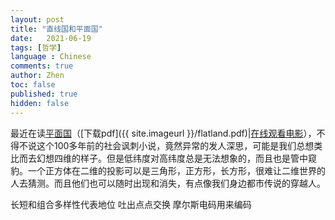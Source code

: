 ```yaml
---
layout: post
title: "直线国和平面国"
date:   2021-06-19
tags: [哲学]
language : Chinese
comments: true
author: Zhen
toc: false
published: true
hidden: false
---
```

最近在读[平面国](https://zh.wikipedia.org/wiki/%E5%B9%B3%E9%9D%A2%E5%9C%8B)（[下载pdf]({{ site.imageurl }}/flatland.pdf)|[在线观看电影](https://youtu.be/Mfglluny8Z0)），不得不说这个100多年前的社会讽刺小说，竟然异常的发人深思，可能是我们总想类比而去幻想四维的样子。但是低纬度对高纬度总是无法想象的，而且也是管中窥豹。一个正方体在二维的投影可以是三角形，正方形，长方形，很难让二维世界的人去猜测。而且他们也可以随时出现和消失，有点像我们身边都市传说的穿越人。


长短和组合多样性代表地位
吐出点点交换
摩尔斯电码用来编码

 
<!--stackedit_data:
eyJoaXN0b3J5IjpbNTY5MjE2MTA1LDgyMTM1NDk2MSwtODM0ND
g5MzMyLC05MjM4Nzc5OTgsMTI0OTczMjg3MSw1MDk5NzM5Njgs
ODA2NjQ5NDksMTg2ODU0NjgzOV19
-->